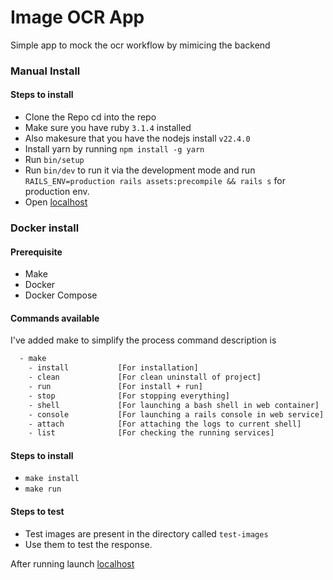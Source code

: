 # Image OCR App
Simple app to mock the ocr workflow by mimicing the backend

### Manual Install
  #### Steps to install
  - Clone the Repo cd into the repo
  - Make sure you have ruby `3.1.4` installed
  - Also makesure that you have the nodejs install `v22.4.0`
  - Install yarn by running `npm install -g yarn`
  - Run `bin/setup`
  - Run `bin/dev` to run it via the development mode and run `RAILS_ENV=production rails assets:precompile && rails s` for production env.
  - Open [localhost](http://0.0.0.0:3000)

### Docker install
  #### Prerequisite
  - Make
  - Docker
  - Docker Compose

#### Commands available
I've added make to simplify the process command description is
  ```bash
    - make
      - install           [For installation]
      - clean             [For clean uninstall of project]
      - run               [For install + run]
      - stop              [For stopping everything]
      - shell             [For launching a bash shell in web container]
      - console           [For launching a rails console in web service]
      - attach            [For attaching the logs to current shell]
      - list              [For checking the running services]
  ```

#### Steps to install
  - `make install`
  - `make run`

#### Steps to test
  - Test images are present in the directory called `test-images`
  - Use them to test the response.

After running launch
  [localhost](http://0.0.0.0:3000)
